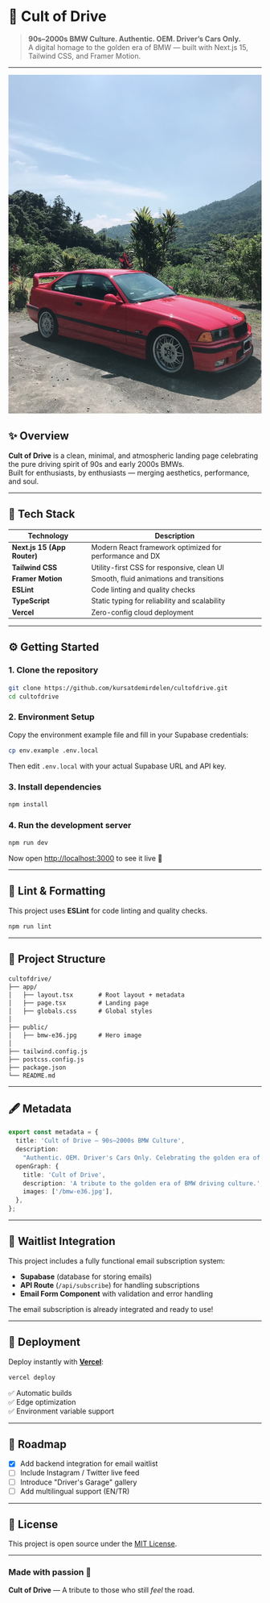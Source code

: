 # 🚗 Cult of Drive

> **90s–2000s BMW Culture. Authentic. OEM. Driver’s Cars Only.**  
> A digital homage to the golden era of BMW — built with Next.js 15, Tailwind CSS, and Framer Motion.

---

![Cult of Drive Preview](public/s.jpg)

## ✨ Overview

**Cult of Drive** is a clean, minimal, and atmospheric landing page celebrating the pure driving spirit of 90s and early 2000s BMWs.  
Built for enthusiasts, by enthusiasts — merging aesthetics, performance, and soul.

---

## 🧱 Tech Stack

| Technology | Description |
|-------------|--------------|
| **Next.js 15 (App Router)** | Modern React framework optimized for performance and DX |
| **Tailwind CSS** | Utility-first CSS for responsive, clean UI |
| **Framer Motion** | Smooth, fluid animations and transitions |
| **ESLint** | Code linting and quality checks |
| **TypeScript** | Static typing for reliability and scalability |
| **Vercel** | Zero-config cloud deployment |

---

## ⚙️ Getting Started

### 1. Clone the repository

```bash
git clone https://github.com/kursatdemirdelen/cultofdrive.git
cd cultofdrive
```

### 2. Environment Setup

Copy the environment example file and fill in your Supabase credentials:

```bash
cp env.example .env.local
```

Then edit `.env.local` with your actual Supabase URL and API key.

### 3. Install dependencies

```bash
npm install
```

### 4. Run the development server

```bash
npm run dev
```

Now open [http://localhost:3000](http://localhost:3000) to see it live 🚀

---

## 🧹 Lint & Formatting

This project uses **ESLint** for code linting and quality checks.

```bash
npm run lint
```

---

## 🧠 Project Structure

```
cultofdrive/
├── app/
│   ├── layout.tsx       # Root layout + metadata
│   ├── page.tsx         # Landing page
│   ├── globals.css      # Global styles
│
├── public/
│   ├── bmw-e36.jpg      # Hero image
│
├── tailwind.config.js
├── postcss.config.js
├── package.json
└── README.md
```

---

## 🖋️ Metadata

```ts
export const metadata = {
  title: 'Cult of Drive — 90s–2000s BMW Culture',
  description:
    "Authentic. OEM. Driver's Cars Only. Celebrating the golden era of BMW engineering.",
  openGraph: {
    title: 'Cult of Drive',
    description: 'A tribute to the golden era of BMW driving culture.',
    images: ['/bmw-e36.jpg'],
  },
};
```

---

## 💌 Waitlist Integration

This project includes a fully functional email subscription system:
- **Supabase** (database for storing emails)
- **API Route** (`/api/subscribe`) for handling subscriptions
- **Email Form Component** with validation and error handling

The email subscription is already integrated and ready to use!

---

## 🚀 Deployment

Deploy instantly with **[Vercel](https://vercel.com)**:

```bash
vercel deploy
```

✅ Automatic builds  
✅ Edge optimization  
✅ Environment variable support

---

## 🧭 Roadmap

- [x] Add backend integration for email waitlist  
- [ ] Include Instagram / Twitter live feed  
- [ ] Introduce "Driver's Garage" gallery  
- [ ] Add multilingual support (EN/TR)  

---

## 🏁 License

This project is open source under the [MIT License](LICENSE).

---

### Made with passion 🖤  
**Cult of Drive** — A tribute to those who still *feel* the road.
